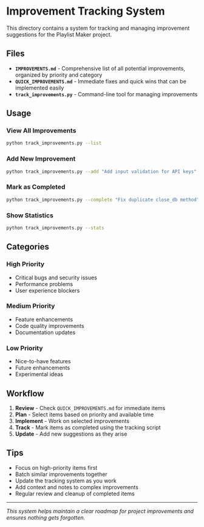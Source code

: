 # Improvement Tracking System

This directory contains a system for tracking and managing improvement suggestions for the Playlist Maker project.

## Files

- **`IMPROVEMENTS.md`** - Comprehensive list of all potential improvements, organized by priority and category
- **`QUICK_IMPROVEMENTS.md`** - Immediate fixes and quick wins that can be implemented easily
- **`track_improvements.py`** - Command-line tool for managing improvements

## Usage

### View All Improvements
```bash
python track_improvements.py --list
```

### Add New Improvement
```bash
python track_improvements.py --add "Add input validation for API keys"
```

### Mark as Completed
```bash
python track_improvements.py --complete "Fix duplicate close_db method"
```

### Show Statistics
```bash
python track_improvements.py --stats
```

## Categories

### High Priority
- Critical bugs and security issues
- Performance problems
- User experience blockers

### Medium Priority
- Feature enhancements
- Code quality improvements
- Documentation updates

### Low Priority
- Nice-to-have features
- Future enhancements
- Experimental ideas

## Workflow

1. **Review** - Check `QUICK_IMPROVEMENTS.md` for immediate items
2. **Plan** - Select items based on priority and available time
3. **Implement** - Work on selected improvements
4. **Track** - Mark items as completed using the tracking script
5. **Update** - Add new suggestions as they arise

## Tips

- Focus on high-priority items first
- Batch similar improvements together
- Update the tracking system as you work
- Add context and notes to complex improvements
- Regular review and cleanup of completed items

---

*This system helps maintain a clear roadmap for project improvements and ensures nothing gets forgotten.*
